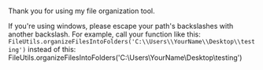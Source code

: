 
###
Thank you for using my file organization tool.

If you're using windows, please escape your path's backslashes with another backslash.
For example, call your function like this: ```FileUtils.organizeFilesIntoFolders('C:\\Users\\YourName\\Desktop\\testing')``` instead of this: FileUtils.organizeFilesIntoFolders('C:\Users\YourName\Desktop\testing')
###